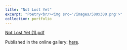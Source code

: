 ```yaml
---
title: "Not Lost Yet"
excerpt: "Poetry<br/><img src='/images/500x300.png'>"
collection: portfolio
---
```


[Not Lost Yet (1).pdf](https://github.com/user-attachments/files/20466921/Not.Lost.Yet.1.pdf)

Published in the online gallery: <a href="https://natureofourtimes.poetsforscience.org/not-lost-yet/">here</a>.
